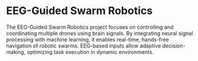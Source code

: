 # EEG-Guided Swarm Robotics
The EEG-Guided Swarm Robotics project focuses on controlling and coordinating multiple drones using brain signals. By integrating neural signal processing with machine learning, it enables real-time, hands-free navigation of robotic swarms. EEG-based inputs allow adaptive decision-making, optimizing task execution in dynamic environments.
